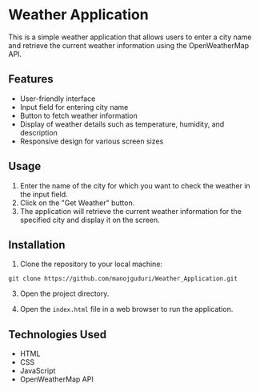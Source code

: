 # Weather Application

This is a simple weather application that allows users to enter a city name and retrieve the current weather information using the OpenWeatherMap API.

## Features

- User-friendly interface
- Input field for entering city name
- Button to fetch weather information
- Display of weather details such as temperature, humidity, and description
- Responsive design for various screen sizes

## Usage

1. Enter the name of the city for which you want to check the weather in the input field.
2. Click on the "Get Weather" button.
3. The application will retrieve the current weather information for the specified city and display it on the screen.

## Installation

1. Clone the repository to your local machine:
```
git clone https://github.com/manojguduri/Weather_Application.git
```

3. Open the project directory.

4. Open the `index.html` file in a web browser to run the application.

## Technologies Used

- HTML
- CSS
- JavaScript
- OpenWeatherMap API
